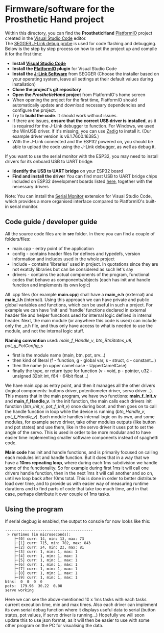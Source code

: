 # Firmware/software for the Prosthetic Hand project

Within this directory, you can find the **ProstheticHand** [PlatformIO](https://platformio.org/) project created in the [Visual Studio Code](https://code.visualstudio.com/download) editor.  
The [SEGGER J-Link debug probe](https://www.segger.com/products/debug-probes/j-link/) is used for code flashing and debugging.  
Below is the step by step process on how to set the project up and compile it for the first time:
 - __Install [Visual Studio Code](https://code.visualstudio.com/download)__
 - __Install the [PlatformIO](https://platformio.org/install/ide?install=vscode) plugin__ for Visual Studio Code
 - __Install the [J-Link Software](https://www.segger.com/downloads/jlink/)__ from SEGGER (Choose the installer based on your operating system, leave all settings at their default values during installation)
 - __Clone the project's git repository__
 - __Open the _ProstheticHand_ project__ from PlatformIO's home screen
 - When opening the project for the first time, PlatformIO should automatically update and download necessary dependencies and configure the project.
 - Try to __build the code__. It should work without issues.
 - If there are issues, __ensure that the correct USB driver is installed__, as it is required for the J-Link debugger to function.
  For Windows, we used the WinUSB driver. If it's missing, you can use [Zadig](https://zadig.akeo.ie/) to install it. (Our example driver version is v6.1.7600.16385.)
 - With the J-Link connected and the ESP32 powered on, you should be able to upload the code using the J-Link debugger, as well as debug it.

If you want to use the serial monitor with the ESP32, you may need to install drivers for its onboard USB to UART bridge:
 - __Identify the USB to UART bridge__ on your ESP32 board
 - __Find and install the driver__
 You can find most USB to UART bridge chips included on ESP32 development boards listed [here](http://esp32.net/usb-uart/), together with the necessary drivers
 
 Note: You can install the [Serial Monitor](https://marketplace.visualstudio.com/items?itemName=ms-vscode.vscode-serial-monitor) extension for Visual Studio Code, which provides a more organised interface compared to PlatformIO's built-in serial monitor.


## Code guide / developer guide

All the source code files are in **src** folder. In there you can find a couple of folders/files:
 - main.cpp - entry point of the application
 - config - contains header files for defines and typedefs, version information and includes used in the whole project 
 - include - contains 'libraries' used in project. In quotations since they are not exatcly libraries but can be considered as such let's say
 - drivers - contains the actual components of the program, functional codes that behave as components/objects (each has init and handle function and implements its own logic)

All .cpp files (for example **main.cpp**) shall have a **main_e.h** (external) and **main_i.h** (internal). Using this approach we can have private and public global variables and functions, which can be useful in such a project. For example we can have 'init' and 'handle' functions declared in external header file and helper functions used for internal logic defined in internal header. Next, the main module (or anywhere this code is used) can include only the _e.h file, and thus only have access to what is needed to use the module, and not the internal logic stuff.

**Naming convention** used: *main_f_Handle_v*, *btn_BtnStates_u8*, *pot_g_PotConfig_s*
 - first is the module name (main, btn, pot, srv...)
 - then kind of literal (f - function, g - global var, s - struct, c - constant...)
 - then the name (in upper camel case - UpperCamelCase)
 - finally the type, or return type for function (v - void, p - pointer, u32 - unsigned 32bit int, f64 - 64bit float...)

We have main.cpp as entry point, and then it manages all the other drivers (logical components: buttons driver, potentiometer driver, servo driver...). This means that in the main program, we have two functions: **main_f_Init_v** and **main_f_Handle_v**. In the init function, the main calls each drivers init function (*btn_Init_v*, *pot_f_Init_v*) once during boot, and then goes on to call the handle function in loop while the device is running (*btn_Handle_v*, *pot_f_Handle_v*). Each module handles internal logic on its own, and some modules, for example servo driver, take other modules outputs (like button and pot states) and use them, like in the servo driver it uses pot to set the angle of the servo. This is used in order to be more modular and to have easier time implementing smaller software components instead of spaghetti code.

**Main code** has init and handle functions, and is primarily focused on calling each modules init and handle function. But it does that in a way that we have a **10ms repeating loop**, where during each 1ms subdivision we handle some of the functionality. So for example during first 1ms it will call one drivers handle function, then in the next 1ms it will call another and so on, until we loop back after 10ms total. This is done in order to better distribute load over time, and to provide us with easier way of measuring runtime durations and to find parts of code that take too much time, and in that case, perhaps distribute it over couple of 1ms tasks.


## Using the program

If serial degbug is enabled, the output to console for now looks like this:
```
----------------------------------------
 > runtimes (in microseconds):
    ├─[0] curr: 14, min: 13, max: 73
    ├─[1] curr: 715, min: 702, max: 843
    ├─[2] curr: 24, min: 23, max: 81
    ├─[3] curr: 1, min: 1, max: 1
    ├─[4] curr: 1, min: 1, max: 1
    ├─[5] curr: 1, min: 1, max: 1
    ├─[6] curr: 1, min: 1, max: 1
    ├─[7] curr: 1, min: 1, max: 1
    ├─[8] curr: 1, min: 1, max: 1
    ├─[9] curr: 1, min: 1, max: 1
btns:  0  0  0  0
pots:  179.96  30.22  0.00
servo working
```
Here we can see the above-mentioned 10 x 1ms tasks with each tasks current execution time, min and max times. Also each driver can implement its own serial debug function where it displays useful data to serial (button states, pot values, if servo driver is running...)
Hopefully we will soon update this to use json format, as it will then be easier to use with some other program on the PC for visualising the data.
